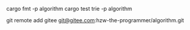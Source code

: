 cargo fmt -p algorithm
cargo test trie -p algorithm

git remote add gitee git@gitee.com:hzw-the-programmer/algorithm.git
